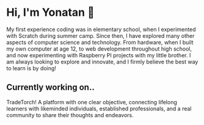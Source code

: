 # Hi, I'm Yonatan 👋
My first experience coding was in elementary school, when I experimented with Scratch during summer camp. Since then, I have explored many other aspects of computer science and technology. From hardware, when I built my own computer at age 12, to web development throughout high school, and now experimenting with Raspberry PI projects with my little brother. I am always looking to explore and innovate, and I firmly believe the best way to learn is by doing!

## Currently working on..
TradeTorch! A platform with one clear objective, connecting lifelong learners with likeminded individuals, established professionals, and a real community to share their thoughts and endeavors.
<!--
**YonatanTussa/YonatanTussa** is a ✨ _special_ ✨ repository because its `README.md` (this file) appears on your GitHub profile.

Here are some ideas to get you started:

- 🔭 I’m currently working on ...
- 🌱 I’m currently learning ...
- 👯 I’m looking to collaborate on ...
- 🤔 I’m looking for help with ...
- 💬 Ask me about ...
- 📫 How to reach me: ...
- 😄 Pronouns: ...
- ⚡ Fun fact: ...
-->
